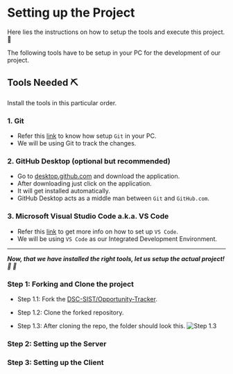# Setting up the Project

Here lies the instructions on how to setup the tools and execute this project. :scroll:

The following tools have to be setup in your PC for the development of our project.

## Tools Needed :pick:

Install the tools in this particular order.

### 1. Git

-   Refer this [link](https://github.com/KamalDGRT/SetupStuff/tree/master/Git) to know how setup `Git` in your PC.
-   We will be using Git to track the changes.

### 2. GitHub Desktop (optional but recommended)

-   Go to [desktop.github.com](https://desktop.github.com) and download the application.
-   After downloading just click on the application.
-   It will get installed automatically.
-   GitHub Desktop acts as a middle man between `Git` and `GitHub.com`.

### 3. Microsoft Visual Studio Code a.k.a. VS Code

-   Refer this [link](https://github.com/KamalDGRT/SetupStuff/tree/master/Microsoft%20Visual%20Studio%20Code) to get more info on how to set up `VS Code`.
-   We will be using `VS Code` as our Integrated Development Environment.


---
**_Now, that we have installed the right tools, let us setup the actual project! :tada: :rocket:_**

### Step 1: Forking and Clone the project

-   Step 1.1: Fork the [DSC-SIST/Opportunity-Tracker](https://github.com/DSC-SIST/Opportunity-Trackerr).


-   Step 1.2: Clone the forked repository.
  
-   Step 1.3: After cloning the repo, the folder should look this.
![Step 1.3](https://i.imgur.com/A0F9QOF.png)

### Step 2: Setting up the Server
### Step 3: Setting up the Client
